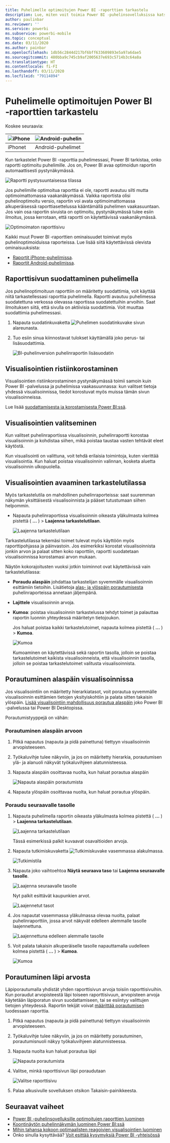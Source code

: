 ```yaml
---
title: Puhelimelle optimoitujen Power BI ‑raporttien tarkastelu
description: Lue, miten voit toimia Power BI ‑puhelinsovelluksissa katselemista varten optimoitujen raporttisivujen kanssa.
author: paulinbar
ms.reviewer: ''
ms.service: powerbi
ms.subservice: powerbi-mobile
ms.topic: conceptual
ms.date: 03/11/2020
ms.author: painbar
ms.openlocfilehash: 1db56c2844d217bf6bff633609893e5a97a6dae5
ms.sourcegitcommit: 480bba9c745cb9af2005637e693c5714b3c64a8a
ms.translationtype: HT
ms.contentlocale: fi-FI
ms.lasthandoff: 03/11/2020
ms.locfileid: "79114894"
---
```

# <a name="view-power-bi-reports-optimized-for-your-phone"></a>Puhelimelle optimoitujen Power BI ‑raporttien tarkastelu

Koskee seuraavia:

| ![iPhone](./media/mobile-apps-view-phone-report/ios-logo-40-px.png) | ![Android-puhelin](./media/mobile-apps-view-phone-report/android-logo-40-px.png) |
|:--- |:--- |
| iPhonet |Android-puhelimet |

Kun tarkastelet Power BI -raporttia puhelimessasi, Power BI tarkistaa, onko raportti optimoitu puhelimille. Jos on, Power BI avaa optimoidun raportin automaattisesti pystynäkymässä.

![Raportti pystysuuntaisessa tilassa](./media/mobile-apps-view-phone-report/07-power-bi-phone-report-portrait.png)

Jos puhelimille optimoitua raporttia ei ole, raportti avautuu silti mutta optimoimattomassa vaakanäkymässä. Vaikka raportista olisi puhelinoptimoitu versio, raportin voi avata optimoimattomassa alkuperäisessä raporttiasettelussa kääntämällä puhelimen vaakasuuntaan. Jos vain osa raportin sivuista on optimoitu, pystynäkymässä tulee esiin ilmoitus, jossa kerrotaan, että raportti on käytettävissä vaakanäkymässä.

![Optimoimaton raporttisivu](./media/mobile-apps-view-phone-report/06-power-bi-phone-report-page-not-optimized.png)

Kaikki muut Power BI ‑raporttien ominaisuudet toimivat myös puhelinoptimoiduissa raporteissa. Lue lisää siitä käytettävissä olevista ominaisuuksista:

* [Raportit iPhone-puhelimissa](mobile-reports-in-the-mobile-apps.md). 
* [Raportit Android-puhelimissa](mobile-reports-in-the-mobile-apps.md).

## <a name="filter-the-report-page-on-a-phone"></a>Raporttisivun suodattaminen puhelimella
Jos puhelinoptimoituun raporttiin on määritetty suodattimia, voit käyttää niitä tarkastellessasi raporttia puhelimella. Raportti avautuu puhelimessa suodatettuna verkossa olevassa raportissa suodatettuihin arvoihin. Saat ilmoituksen siitä, että sivulla on aktiivisia suodattimia. Voit muuttaa suodattimia puhelimessasi.

1. Napauta suodatinkuvaketta ![Puhelimen suodatinkuvake](./media/mobile-apps-view-phone-report/power-bi-phone-filter-icon.png) sivun alareunasta. 
2. Tuo esiin sinua kiinnostavat tulokset käyttämällä joko perus- tai lisäsuodattimia.
   
    ![BI-puhelinversion puhelinraportin lisäsuodatin](./media/mobile-apps-view-phone-report/power-bi-iphone-advanced-filter-toronto.gif)

## <a name="cross-highlight-visuals"></a>Visualisointien ristiinkorostaminen
Visualisointien ristiinkorostaminen pystynäkymässä toimii samoin kuin Power BI -palvelussa ja puhelimissa vaakasuunnassa: kun valitset tietoja yhdessä visualisoinnissa, tiedot korostuvat myös muissa tämän sivun visualisoinneissa.

Lue lisää [suodattamisesta ja korostamisesta Power BI:ssä](../../power-bi-reports-filters-and-highlighting.md).

## <a name="select-visuals"></a>Visualisointien valitseminen
Kun valitset puhelinraportissa visualisoinnin, puhelinraportti korostaa visualisoinnin ja kohdistaa siihen, mikä poistaa taustaa vasten tehtävät eleet käytöstä.

Kun visualisointi on valittuna, voit tehdä erilaisia toimintoja, kuten vierittää visualisointia. Kun haluat poistaa visualisoinnin valinnan, kosketa aluetta visualisoinnin ulkopuolella.

## <a name="open-visuals-in-focus-mode"></a>Visualisointien avaaminen tarkastelutilassa
Myös tarkastelutila on mahdollinen puhelinraporteissa: saat suuremman näkymän yksittäisestä visualisoinnista ja pääset tutustumaan siihen helpommin.

* Napauta puhelinraportissa visualisoinnin oikeasta yläkulmasta kolmea pistettä ( **...** ) &gt; **Laajenna tarkastelutilaan**.
  
    ![Laajenna tarkastelutilaan](././media/mobile-apps-view-phone-report/power-bi-phone-report-focus-mode.png)

Tarkastelutilassa tekemäsi toimet tulevat myös käyttöön myös raporttipohjassa ja päinvastoin. Jos esimerkiksi korostat visualisoinnista jonkin arvon ja palaat sitten koko raporttiin, raportti suodatetaan visualisoinnissa korostamasi arvon mukaan.

Näytön kokorajoitusten vuoksi jotkin toiminnot ovat käytettävissä vain tarkastelutilassa:

* **Poraudu alaspäin** johdattaa tarkastelijan syvemmälle visualisoinnin esittämiin tietoihin. Lisätietoja [alas- ja ylöspäin porautumisesta](mobile-apps-view-phone-report.md#drill-down-in-a-visual) puhelinraporteissa annetaan jäljempänä.
* **Lajittele** visualisoinnin arvoja.
* **Kumoa**: poistaa visualisoinnin tarkastelussa tehdyt toimet ja palauttaa raportin luonnin yhteydessä määritetyn tietojoukon.
  
    Jos haluat poistaa kaikki tarkastelutoimet, napauta kolmea pistettä ( **...** ) > **Kumoa**.
  
    ![Kumoa](././media/mobile-apps-view-phone-report/power-bi-phone-report-revert-levels.png)
  
    Kumoaminen on käytettävissä sekä raportin tasolla, jolloin se poistaa tarkastelutoimet kaikista visualisoinneista, että visualisoinnin tasolla, jolloin se poistaa tarkastelutoimet valitusta visualisoinnista.   

## <a name="drill-down-in-a-visual"></a>Porautuminen alaspäin visualisoinnissa
Jos visualisointiin on määritetty hierarkiatasot, voit porautua syvemmälle visualisoinnin esittämien tietojen yksityiskohtiin ja palata sitten takaisin ylöspäin. [Lisää visualisointiin mahdollisuus porautua alaspäin](../end-user-drill.md) joko Power BI -palvelussa tai Power BI Desktopissa.

Porautumistyyppejä on vähän:

### <a name="drill-down-on-a-value"></a>Porautuminen alaspäin arvoon
1. Pitkä napautus (napauta ja pidä painettuna) tiettyyn visualisoinnin arvopisteeseen.
2. Työkaluvihje tulee näkyviin, ja jos on määritetty hierarkia, porautumisen ylä- ja alanuoli näkyvät työkaluvihjeen alatunnisteessa.
3. Napauta alaspäin osoittavaa nuolta, kun haluat porautua alaspäin

    ![Napauta alaspäin porautumista](././media/mobile-apps-view-phone-report/report-drill-down.png)
    
4. Napauta ylöspäin osoittavaa nuolta, kun haluat porautua ylöspäin.

### <a name="drill-to-next-level"></a>Poraudu seuraavalle tasolle
1. Napauta puhelimella raportin oikeasta yläkulmasta kolmea pistettä ( **...** ) &gt; **Laajenna tarkastelutilaan**.
   
    ![Laajenna tarkastelutilaan](././media/mobile-apps-view-phone-report/power-bi-phone-report-focus-mode.png)
   
    Tässä esimerkissä palkit kuvaavat osavaltioiden arvoja.
2. Napauta tutkimiskuvaketta ![Tutkimiskuvake](./media/mobile-apps-view-phone-report/power-bi-phone-report-explore-icon.png) vasemmassa alakulmassa.
   
    ![Tutkimistila](./media/mobile-apps-view-phone-report/power-bi-phone-report-explore-mode.png)
3. Napauta joko vaihtoehtoa **Näytä seuraava taso** tai **Laajenna seuraavalle tasolle**.
   
    ![Laajenna seuraavalle tasolle](./media/mobile-apps-view-phone-report/power-bi-phone-report-expand-levels.png)
   
    Nyt palkit esittävät kaupunkien arvot.
   
    ![Laajennetut tasot](./media/mobile-apps-view-phone-report/power-bi-phone-report-expanded-levels.png)
4. Jos napautat vasemmassa yläkulmassa olevaa nuolta, palaat puhelinraporttiin, jossa arvot näkyvät edelleen alemmalle tasolle laajennettuna.
   
    ![Laajennettuna edelleen alemmalle tasolle](./media/mobile-apps-view-phone-report/power-bi-back-to-phone-report-expanded-levels.png)
5. Voit palata takaisin alkuperäiselle tasolle napauttamalla uudelleen kolmea pistettä ( **...** ) > **Kumoa**.
   
    ![Kumoa](././media/mobile-apps-view-phone-report/power-bi-phone-report-revert-levels.png)

## <a name="drill-through-from-a-value"></a>Porautuminen läpi arvosta
Läpiporautumalla yhdistät yhden raporttisivun arvoja toisiin raporttisivuihin. Kun poraudut arvopisteestä läpi toiseen raporttisivuun, arvopisteen arvoja käytetään läpiporatun sivun suodattamiseen, tai se esiintyy valittujen tietojen yhteydessä.
Raportin tekijät voivat [määrittää porautumisen](https://docs.microsoft.com/power-bi/desktop-drillthrough) luodessaan raporttia.

1. Pitkä napautus (napauta ja pidä painettuna) tiettyyn visualisoinnin arvopisteeseen.
2. Työkaluvihje tulee näkyviin, ja jos on määritetty porautuminen, porautumisnuoli näkyy työkaluvihjeen alatunnisteessa.
3. Napauta nuolta kun haluat porautua läpi

    ![Napauta porautumista](././media/mobile-apps-view-phone-report/report-drill-through1.png)

4. Valitse, minkä raporttisivun läpi poraudutaan

    ![Valitse raporttisivu](././media/mobile-apps-view-phone-report/report-drill-through2.png)

5. Palaa alkusivulle sovelluksen otsikon Takaisin-painikkeesta.


## <a name="next-steps"></a>Seuraavat vaiheet
* [Power BI -puhelinsovelluksille optimoitujen raporttien luominen](../../desktop-create-phone-report.md)
* [Koontinäytön puhelinnäkymän luominen Power BI:ssä](../../service-create-dashboard-mobile-phone-view.md)
* [Mihin tahansa kokoon optimaalisten reagoivien visualisointien luominen](../../visuals/desktop-create-responsive-visuals.md)
* Onko sinulla kysyttävää? [Voit esittää kysymyksiä Power BI -yhteisössä](https://community.powerbi.com/)

